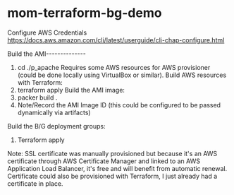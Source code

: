 # mom-terraform-bg-demo
Configure AWS Credentials
https://docs.aws.amazon.com/cli/latest/userguide/cli-chap-configure.html

Build the AMI--------------
  1. cd ./p_apache
Requires some AWS resources for AWS provisioner (could be done locally using VirtualBox or similar). Build AWS resources with Terraform:
  2. terraform apply
Build the AMI image:
  3. packer build .
  4. Note/Record the AMI Image ID (this could be configured to be passed dynamically via artifacts)

Build the B/G deployment groups:
  1. Terraform apply
 
Note:
SSL certificate was manually provisioned but because it's an AWS certificate through AWS Certificate Manager and linked to an AWS Application Load Balancer, it's free and will benefit from automatic renewal.
Certificate could also be provisioned with Terraform, I just already had a certificate in place.
